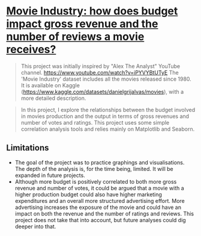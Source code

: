 # [Movie Industry: how does budget impact gross revenue and the number of reviews a movie receives?](https://github.com/Giovanni-Tertulli/PortfolioProjects/blob/main/movies_project.ipynb)

> This project was initially inspired by "Alex The Analyst" YouTube channel. https://www.youtube.com/watch?v=iPYVYBtUTyE
> The 'Movie Industry' dataset includes all the movies released since 1980. It is available on Kaggle (https://www.kaggle.com/datasets/danielgrijalvas/movies), with a more detailed description.

> In this project, I explore the relationships between the budget involved in movies production and the output in terms of gross revenues and number of votes and ratings. 
> This project uses some simple correlation analysis tools and relies mainly on Matplotlib and Seaborn.

## Limitations
- The goal of the project was to practice graphings and visualisations. The depth of the analysis is, for the time being, limited. It will be expanded in future projects.
- Although more budget is positively correlated to both more gross revenue and number of votes, it could be argued that a movie with a higher production budget could also have higher marketing expenditures and an overall more structured advertising effort. More advertising increases the exposure of the movie and could have an impact on both the revenue and the number of ratings and reviews. This project does not take that into account, but future analyses could dig deeper into that.


